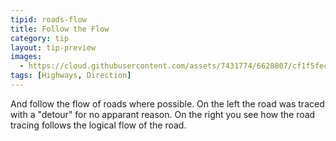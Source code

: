 ```yaml
---
tipid: roads-flow
title: Follow the Flow 
category: tip
layout: tip-preview
images:
  - https://cloud.githubusercontent.com/assets/7431774/6628807/cf1f5fec-c8de-11e4-9716-cadd2d33cf2d.jpg
tags: [Highways, Direction]
---
```


And follow the flow of roads where possible. On the left the road was traced with a "detour" for no apparant reason. On the right you see how the road tracing follows the logical flow of the road.
